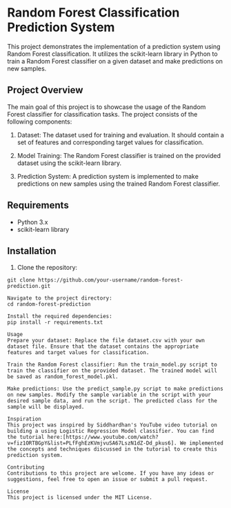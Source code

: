 # Random Forest Classification Prediction System

This project demonstrates the implementation of a prediction system using Random Forest classification. It utilizes the scikit-learn library in Python to train a Random Forest classifier on a given dataset and make predictions on new samples.

## Project Overview

The main goal of this project is to showcase the usage of the Random Forest classifier for classification tasks. The project consists of the following components:

1. Dataset: The dataset used for training and evaluation. It should contain a set of features and corresponding target values for classification.

2. Model Training: The Random Forest classifier is trained on the provided dataset using the scikit-learn library.

3. Prediction System: A prediction system is implemented to make predictions on new samples using the trained Random Forest classifier.

## Requirements

- Python 3.x
- scikit-learn library

## Installation

1. Clone the repository:

```shell
git clone https://github.com/your-username/random-forest-prediction.git

Navigate to the project directory:
cd random-forest-prediction

Install the required dependencies:
pip install -r requirements.txt

Usage
Prepare your dataset: Replace the file dataset.csv with your own dataset file. Ensure that the dataset contains the appropriate features and target values for classification.

Train the Random Forest classifier: Run the train_model.py script to train the classifier on the provided dataset. The trained model will be saved as random_forest_model.pkl.

Make predictions: Use the predict_sample.py script to make predictions on new samples. Modify the sample variable in the script with your desired sample data, and run the script. The predicted class for the sample will be displayed.

Inspiration
This project was inspired by Siddhardhan's YouTube video tutorial on building a using Logistic Regression Model classifier. You can find the tutorial here:[https://www.youtube.com/watch?v=fiz1ORTBGpY&list=PLfFghEzKVmjvuSA67LszN1dZ-Dd_pkus6]. We implemented the concepts and techniques discussed in the tutorial to create this prediction system.

Contributing
Contributions to this project are welcome. If you have any ideas or suggestions, feel free to open an issue or submit a pull request.

License
This project is licensed under the MIT License.
